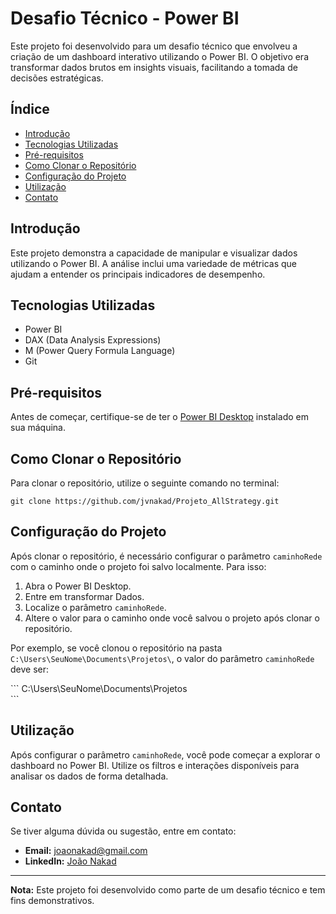 # Desafio Técnico - Power BI

Este projeto foi desenvolvido para um desafio técnico que envolveu a criação de um dashboard interativo utilizando o Power BI. O objetivo era transformar dados brutos em insights visuais, facilitando a tomada de decisões estratégicas.

## Índice
- [Introdução](#introdução)
- [Tecnologias Utilizadas](#tecnologias-utilizadas)
- [Pré-requisitos](#pré-requisitos)
- [Como Clonar o Repositório](#como-clonar-o-repositório)
- [Configuração do Projeto](#configuração-do-projeto)
- [Utilização](#utilização)
- [Contato](#contato)

## Introdução

Este projeto demonstra a capacidade de manipular e visualizar dados utilizando o Power BI. A análise inclui uma variedade de métricas que ajudam a entender os principais indicadores de desempenho.

## Tecnologias Utilizadas

- Power BI
- DAX (Data Analysis Expressions)
- M (Power Query Formula Language)
- Git

## Pré-requisitos

Antes de começar, certifique-se de ter o [Power BI Desktop](https://powerbi.microsoft.com/desktop/) instalado em sua máquina.

## Como Clonar o Repositório

Para clonar o repositório, utilize o seguinte comando no terminal:

```
git clone https://github.com/jvnakad/Projeto_AllStrategy.git
```

## Configuração do Projeto

Após clonar o repositório, é necessário configurar o parâmetro `caminhoRede` com o caminho onde o projeto foi salvo localmente. Para isso:

1. Abra o Power BI Desktop.
2. Entre em transformar Dados.
3. Localize o parâmetro `caminhoRede`.
4. Altere o valor para o caminho onde você salvou o projeto após clonar o repositório.

Por exemplo, se você clonou o repositório na pasta `C:\Users\SeuNome\Documents\Projetos\`, o valor do parâmetro `caminhoRede` deve ser:

\```
C:\Users\SeuNome\Documents\Projetos\
\```

## Utilização

Após configurar o parâmetro `caminhoRede`, você pode começar a explorar o dashboard no Power BI. Utilize os filtros e interações disponíveis para analisar os dados de forma detalhada.

## Contato

Se tiver alguma dúvida ou sugestão, entre em contato:

- **Email:** joaonakad@gmail.com
- **LinkedIn:** [João Nakad](https://www.linkedin.com/in/joaonakad/)

---

**Nota:** Este projeto foi desenvolvido como parte de um desafio técnico e tem fins demonstrativos.
